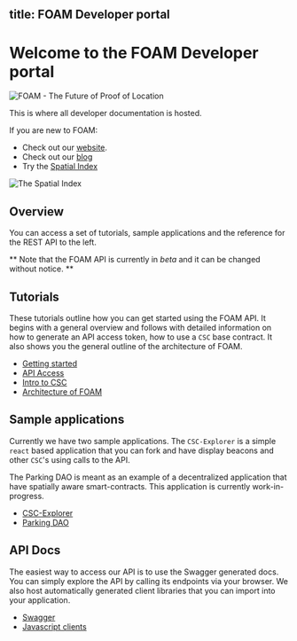 title: FOAM Developer portal
---

# Welcome to the FOAM Developer portal

![FOAM - The Future of Proof of Location](https://i.imgur.com/ea1IaZV.png)

This is where all developer documentation is hosted.

If you are new to FOAM:

+ Check out our [website](https://foam.space).
+ Check out our [blog](https://blog.foam.space)
+ Try the [Spatial Index](https://beta.foam.space)

![The Spatial Index](https://i.imgur.com/1GpT9wT.jpg)

## Overview

You can access a set of tutorials, sample applications and the reference for the REST API to the left.

** Note that the FOAM API is currently in _beta_ and it can be changed without notice. **

## Tutorials

These tutorials outline how you can get started using the FOAM API. It begins with a general overview and follows with detailed information on how to generate an API access token, how to use a `CSC` base contract. It also shows you the general outline of the architecture of FOAM.

+ [Getting started](tutorials/getting_started.html)
+ [API Access](tutorials/intro_to_api.html)
+ [Intro to CSC](tutorials/intro_to_csc.html)
+ [Architecture of FOAM](tutorials/architecture.html)

## Sample applications

Currently we have two sample applications. The `CSC-Explorer` is a simple `react` based application that you can fork and have display beacons and other `CSC`'s using calls to the API.

The Parking DAO is meant as an example of a decentralized application that have spatially aware smart-contracts. This application is currently work-in-progress.

+ [CSC-Explorer](sampleApplications/csc-explorer.html)
+ [Parking DAO](sampleApplications/chanterelle.html)

## API Docs

The easiest way to access our API is to use the Swagger generated docs. You can simply explore the API by calling its endpoints via your browser. We also host automatically generated client libraries that you can import into your application.
+ [Swagger](swagger/ui.html)
+ [Javascript clients](swagger/intro.html)

